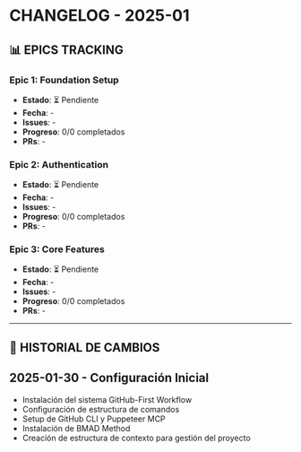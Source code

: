 # CHANGELOG - 2025-01

## 📊 EPICS TRACKING

### Epic 1: Foundation Setup
- **Estado**: ⏳ Pendiente
- **Fecha**: -
- **Issues**: -
- **Progreso**: 0/0 completados
- **PRs**: -

### Epic 2: Authentication
- **Estado**: ⏳ Pendiente
- **Fecha**: -
- **Issues**: -
- **Progreso**: 0/0 completados
- **PRs**: -

### Epic 3: Core Features
- **Estado**: ⏳ Pendiente
- **Fecha**: -
- **Issues**: -
- **Progreso**: 0/0 completados
- **PRs**: -

---

## 📝 HISTORIAL DE CAMBIOS

## 2025-01-30 - Configuración Inicial
- Instalación del sistema GitHub-First Workflow
- Configuración de estructura de comandos
- Setup de GitHub CLI y Puppeteer MCP
- Instalación de BMAD Method
- Creación de estructura de contexto para gestión del proyecto
